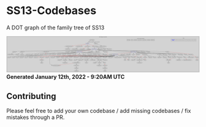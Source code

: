 # SS13-Codebases
A DOT graph of the family tree of SS13

![Graph](https://raw.githubusercontent.com/spacestation13/SS13-Codebases/master/tree.svg?sanitize=true)
**Generated January 12th, 2022 - 9:20AM UTC**

## Contributing
Please feel free to add your own codebase / add missing codebases / fix mistakes through a PR.

